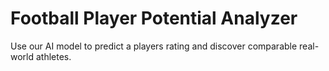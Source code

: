 # Football Player Potential Analyzer
Use our AI model to predict a players rating and discover comparable real-world athletes.
